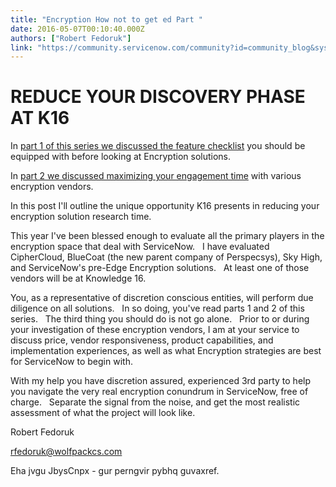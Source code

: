 ```yaml
---
title: "Encryption How not to get ed Part "
date: 2016-05-07T00:10:40.000Z
authors: ["Robert Fedoruk"]
link: "https://community.servicenow.com/community?id=community_blog&sys_id=b49ceae1dbd0dbc01dcaf3231f961980"
---
```

<h1>REDUCE YOUR DISCOVERY PHASE AT K16</h1><p>In <a title="" _jive_internal="true" href="/community/service-automation-platform/security/blog/2015/10/23/encryption-how-not-to-get-ed">part 1 of this series we discussed the feature checklist</a> you should be equipped with before looking at Encryption solutions.</p><p>In <a title="" _jive_internal="true" href="/community/service-automation-platform/security/blog/2015/11/20/encryption-how-not-to-get-ed-part-2">part 2 we discussed maximizing your engagement time</a> with various encryption vendors.</p><p></p><p>In this post I'll outline the unique opportunity K16 presents in reducing your encryption solution research time.</p><p></p><p>This year I've been blessed enough to evaluate all the primary players in the encryption space that deal with ServiceNow.   I have evaluated CipherCloud, BlueCoat (the new parent company of Perspecsys), Sky High, and ServiceNow's pre-Edge Encryption solutions.   At least one of those vendors will be at Knowledge 16.</p><p></p><p>You, as a representative of discretion conscious entities, will perform due diligence on all solutions.   In so doing, you've read parts 1 and 2 of this series.   The third thing you should do is not go alone.   Prior to or during your investigation of these encryption vendors, I am at your service to discuss price, vendor responsiveness, product capabilities, and implementation experiences, as well as what Encryption strategies are best for ServiceNow to begin with.</p><p></p><p>With my help you have discretion assured, experienced 3rd party to help you navigate the very real encryption conundrum in ServiceNow, free of charge.   Separate the signal from the noise, and get the most realistic assessment of what the project will look like.</p><p></p><p></p><p>Robert Fedoruk</p><p><a title="k-email-small" class="jive-link-email-small" href="mailto:rfedoruk@wolfpackcs.com">rfedoruk@wolfpackcs.com</a></p><p>Eha jvgu JbysCnpx - gur perngvir pybhq guvaxref.</p>